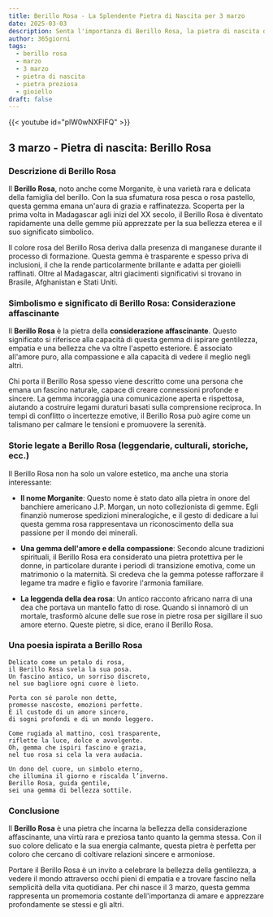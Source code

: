 ```yaml
---
title: Berillo Rosa - La Splendente Pietra di Nascita per 3 marzo
date: 2025-03-03
description: Senta l'importanza di Berillo Rosa, la pietra di nascita di 3 marzo che simboleggia Considerazione affascinante. Lasci che la sua bellezza e il suo significato illuminino la sua giornata.
author: 365giorni
tags:
  - berillo rosa
  - marzo
  - 3 marzo
  - pietra di nascita
  - pietra preziosa
  - gioiello
draft: false
---
```


{{< youtube id="plW0wNXFIFQ" >}}

## 3 marzo - Pietra di nascita: Berillo Rosa

### Descrizione di Berillo Rosa

Il **Berillo Rosa**, noto anche come Morganite, è una varietà rara e delicata della famiglia del berillo. Con la sua sfumatura rosa pesca o rosa pastello, questa gemma emana un'aura di grazia e raffinatezza. Scoperta per la prima volta in Madagascar agli inizi del XX secolo, il Berillo Rosa è diventato rapidamente una delle gemme più apprezzate per la sua bellezza eterea e il suo significato simbolico.

Il colore rosa del Berillo Rosa deriva dalla presenza di manganese durante il processo di formazione. Questa gemma è trasparente e spesso priva di inclusioni, il che la rende particolarmente brillante e adatta per gioielli raffinati. Oltre al Madagascar, altri giacimenti significativi si trovano in Brasile, Afghanistan e Stati Uniti.

### Simbolismo e significato di Berillo Rosa: Considerazione affascinante

Il **Berillo Rosa** è la pietra della **considerazione affascinante**. Questo significato si riferisce alla capacità di questa gemma di ispirare gentilezza, empatia e una bellezza che va oltre l'aspetto esteriore. È associato all'amore puro, alla compassione e alla capacità di vedere il meglio negli altri.

Chi porta il Berillo Rosa spesso viene descritto come una persona che emana un fascino naturale, capace di creare connessioni profonde e sincere. La gemma incoraggia una comunicazione aperta e rispettosa, aiutando a costruire legami duraturi basati sulla comprensione reciproca. In tempi di conflitto o incertezze emotive, il Berillo Rosa può agire come un talismano per calmare le tensioni e promuovere la serenità.

### Storie legate a Berillo Rosa (leggendarie, culturali, storiche, ecc.)

Il Berillo Rosa non ha solo un valore estetico, ma anche una storia interessante:

- **Il nome Morganite**: Questo nome è stato dato alla pietra in onore del banchiere americano J.P. Morgan, un noto collezionista di gemme. Egli finanziò numerose spedizioni mineralogiche, e il gesto di dedicare a lui questa gemma rosa rappresentava un riconoscimento della sua passione per il mondo dei minerali.
    
- **Una gemma dell'amore e della compassione**: Secondo alcune tradizioni spirituali, il Berillo Rosa era considerato una pietra protettiva per le donne, in particolare durante i periodi di transizione emotiva, come un matrimonio o la maternità. Si credeva che la gemma potesse rafforzare il legame tra madre e figlio e favorire l'armonia familiare.
    
- **La leggenda della dea rosa**: Un antico racconto africano narra di una dea che portava un mantello fatto di rose. Quando si innamorò di un mortale, trasformò alcune delle sue rose in pietre rosa per sigillare il suo amore eterno. Queste pietre, si dice, erano il Berillo Rosa.
    

### Una poesia ispirata a Berillo Rosa

```
Delicato come un petalo di rosa,  
il Berillo Rosa svela la sua posa.  
Un fascino antico, un sorriso discreto,  
nel suo bagliore ogni cuore è lieto.

Porta con sé parole non dette,  
promesse nascoste, emozioni perfette.  
È il custode di un amore sincero,  
di sogni profondi e di un mondo leggero.

Come rugiada al mattino, così trasparente,  
riflette la luce, dolce e avvolgente.  
Oh, gemma che ispiri fascino e grazia,  
nel tuo rosa si cela la vera audacia.

Un dono del cuore, un simbolo eterno,  
che illumina il giorno e riscalda l’inverno.  
Berillo Rosa, guida gentile,  
sei una gemma di bellezza sottile.
```

### Conclusione

Il **Berillo Rosa** è una pietra che incarna la bellezza della considerazione affascinante, una virtù rara e preziosa tanto quanto la gemma stessa. Con il suo colore delicato e la sua energia calmante, questa pietra è perfetta per coloro che cercano di coltivare relazioni sincere e armoniose.

Portare il Berillo Rosa è un invito a celebrare la bellezza della gentilezza, a vedere il mondo attraverso occhi pieni di empatia e a trovare fascino nella semplicità della vita quotidiana. Per chi nasce il 3 marzo, questa gemma rappresenta un promemoria costante dell'importanza di amare e apprezzare profondamente se stessi e gli altri.
